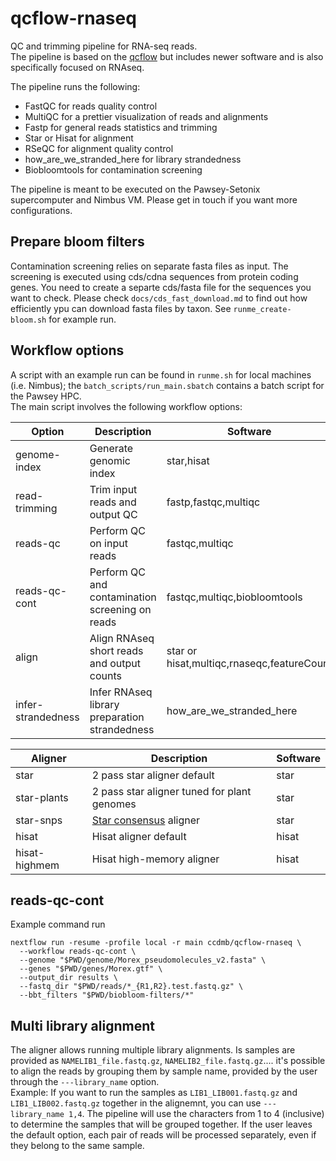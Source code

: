 # qcflow-rnaseq

QC and trimming pipeline for RNA-seq reads.      
The pipeline is based on the [qcflow](https://github.com/ccdmb/qcflow/tree/master) but includes newer software and is also specifically focused on RNAseq.      

The pipeline runs the following:    
* FastQC for reads quality control
* MultiQC for a prettier visualization of reads and alignments
* Fastp for general reads statistics and trimming
* Star or Hisat for alignment
* RSeQC for alignment quality control
* how_are_we_stranded_here for library strandedness 
* Biobloomtools for contamination screening

The pipeline is meant to be executed on the Pawsey-Setonix supercomputer and Nimbus VM. Please get in touch if you want more configurations.       

## Prepare bloom filters

Contamination screening relies on separate fasta files as input. The screening is executed using cds/cdna sequences from protein coding genes. You need to create a separte cds/fasta file for the sequences you want to check. Please check ```docs/cds_fast_download.md``` to find out how efficiently ypu can download fasta files by taxon. See ```runme_create-bloom.sh``` for example run.    

## Workflow options

A script with an example run can be found in ```runme.sh``` for local machines (i.e. Nimbus); the ```batch_scripts/run_main.sbatch``` contains a batch script for the Pawsey HPC.      
The main script involves the following workflow options:    

| Option    | Description | Software  |
| ----------- | ----------- |-----------|
| genome-index | Generate genomic index | star,hisat |
| read-trimming | Trim input reads and output QC | fastp,fastqc,multiqc |
| reads-qc | Perform QC on input reads | fastqc,multiqc |
| reads-qc-cont | Perform QC and contamination screening on reads | fastqc,multiqc,biobloomtools |
| align | Align RNAseq short reads and output counts | star or hisat,multiqc,rnaseqc,featureCount|
| infer-strandedness | Infer RNAseq library preparation strandedness | how_are_we_stranded_here | 

| Aligner     | Description | Software  |
| ----------- | ----------- |-----------|
| star | 2 pass star aligner default | star |
| star-plants | 2 pass star aligner tuned for plant genomes | star |
| star-snps | [Star consensus](https://github.com/alexdobin/STAR/blob/master/CHANGES.md#star-277a-----20201228) aligner | star |
| hisat | Hisat aligner default | hisat |
| hisat-highmem | Hisat high-memory aligner | hisat |


## reads-qc-cont

Example command run
```
nextflow run -resume -profile local -r main ccdmb/qcflow-rnaseq \
  --workflow reads-qc-cont \
  --genome "$PWD/genome/Morex_pseudomolecules_v2.fasta" \
  --genes "$PWD/genes/Morex.gtf" \
  --output_dir results \
  --fastq_dir "$PWD/reads/*_{R1,R2}.test.fastq.gz" \
  --bbt_filters "$PWD/biobloom-filters/*"
```


## Multi library alignment

The aligner allows running multiple library alignments. Is samples are provided as ```NAMELIB1_file.fastq.gz```, ```NAMELIB2_file.fastq.gz```.... it's possible to align the reads by grouping them by sample name, provided by the user through the ```---library_name``` option.      
Example: If you want to run the samples as ```LIB1_LIB001.fastq.gz``` and ```LIB1_LIB002.fastq.gz``` together in the alignemnt, you can use ```---library_name 1,4```. The pipeline will use the characters from 1 to 4 (inclusive) to determine the samples that will be grouped together. If the user leaves the default option, each pair of reads will be processed separately, even if they belong to the same sample.      
